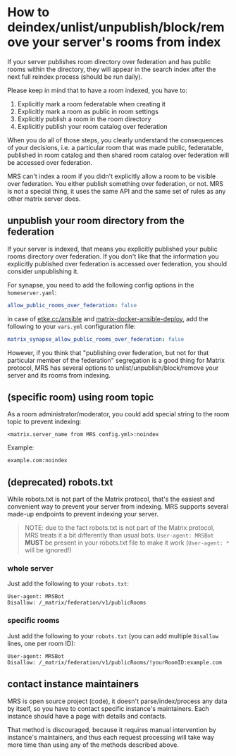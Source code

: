 # How to deindex/unlist/unpublish/block/remove your server's rooms from index

If your server publishes room directory over federation and has public rooms within the directory,
they will appear in the search index after the next full reindex process (should be run daily).

Please keep in mind that to have a room indexed, you have to:

1. Explicitly mark a room federatable when creating it
2. Explicitly mark a room as public in room settings
3. Explicitly publish a room in the room directory
4. Explicitly publish your room catalog over federation

When you do all of those steps, you clearly understand the consequences of your decisions, 
i.e. a particular room that was made public, federatable, 
published in room catalog and then shared room catalog over federation will be accessed over federation.

MRS can't index a room if you didn't explicitly allow a room to be visible over federation.
You either publish something over federation, or not. 
MRS is not a special thing, it uses the same API and the same set of rules as any other matrix server does. 

## unpublish your room directory from the federation

If your server is indexed, that means you explicitly published your public rooms directory over federation.
If you don't like that the information you explicitly published over federation is accessed over federation,
you should consider unpublishing it.

For synapse, you need to add the following config options in the `homeserver.yaml`:

```yaml
allow_public_rooms_over_federation: false
```

in case of [etke.cc/ansible](https://github.com/etkecc/ansible) and [matrix-docker-ansible-deploy](https://github.com/spantaleev/matrix-docker-ansible-deploy), add the following to your `vars.yml` configuration file:

```yaml
matrix_synapse_allow_public_rooms_over_federation: false
```

However, if you think that "publishing over federation, but not for that particular member of the federation" segregation is a good thing
for Matrix protocol, MRS has several options to unlist/unpublish/block/remove your server and its rooms from indexing.

## (specific room) using room topic

As a room administrator/moderator, you could add special string to the room topic to prevent indexing:

```
<matrix.server_name from MRS config.yml>:noindex
```

Example:

```
example.com:noindex
```

## (deprecated) robots.txt

While robots.txt is not part of the Matrix protocol, that's the easiest and convenient way to prevent your server from indexing.
MRS supports several made-up endpoints to prevent indexing your server.

> NOTE: due to the fact robots.txt is not part of the Matrix protocol, MRS treats it a bit differently than usual bots.
> `User-agent: MRSBot` **MUST** be present in your robots.txt file to make it work (`User-agent: *` will be ignored!)

### whole server

Just add the following to your `robots.txt`:

```
User-agent: MRSBot
Disallow: /_matrix/federation/v1/publicRooms
```

### specific rooms

Just add the following to your `robots.txt` (you can add multiple `Disallow` lines, one per room ID):

```
User-agent: MRSBot
Disallow: /_matrix/federation/v1/publicRooms/!yourRoomID:example.com
```

## contact instance maintainers

MRS is open source project (code), it doesn't parse/index/process any data by itself, so you have to contact specific instance's maintainers.
Each instance should have a page with details and contacts.

That method is discouraged, because it requires manual intervention by instance's maintainers, and thus each request processing will take way more time than using any of the methods described above.
